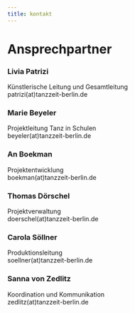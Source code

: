 ```yaml
---
title: kontakt
---
```


# Ansprechpartner

### Livia Patrizi
Künstlerische Leitung und Gesamtleitung <br>
patrizi(at)tanzzeit-berlin.de

### Marie Beyeler <br>
Projektleitung Tanz in Schulen <br>
beyeler(at)tanzzeit-berlin.de

### An Boekman <br>
Projektentwicklung <br>
boekman(at)tanzzeit-berlin.de

### Thomas Dörschel <br>
Projektverwaltung <br>
doerschel(at)tanzzeit-berlin.de

### Carola Söllner <br>
Produktionsleitung <br>
soellner(at)tanzzeit-berlin.de

### Sanna von Zedlitz <br>
Koordination und Kommunikation <br>
zedlitz(at)tanzzeit-berlin.de
